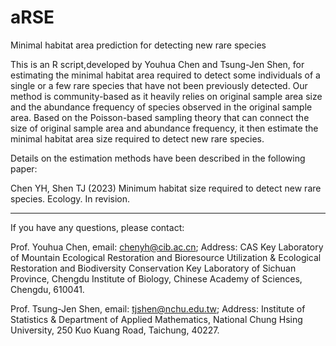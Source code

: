 # aRSE
Minimal habitat area prediction for detecting new rare species



This is an R script,developed by Youhua Chen and Tsung-Jen Shen, for estimating the minimal habitat area required to detect some individuals of a single or a few rare species that have not been previously detected.
Our method is community-based as it heavily relies on original sample area size and the abundance frequency of species observed in the original sample area. 
Based on the Poisson-based sampling theory that can connect the size of original sample area and abundance frequency, it then estimate the minimal habitat area size required to detect
new rare species. 

Details on the estimation methods have been described in the following paper:

Chen YH, Shen TJ (2023) Minimum habitat size required to detect new rare species. Ecology. In revision.

-------------------------------------------------------------------------------


If you have any questions, please contact:


Prof. Youhua Chen, email: chenyh@cib.ac.cn;
Address: CAS Key Laboratory of Mountain Ecological Restoration and Bioresource Utilization & Ecological Restoration and Biodiversity Conservation Key Laboratory of Sichuan Province, Chengdu Institute of Biology, Chinese Academy of Sciences, Chengdu, 610041.


Prof. Tsung-Jen Shen, email: tjshen@nchu.edu.tw;
Address: Institute of Statistics & Department of Applied Mathematics, National Chung Hsing University, 250 Kuo Kuang Road, Taichung, 40227.
